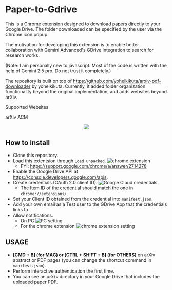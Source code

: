 # Paper-to-Gdrive

This is a Chrome extension designed to download papers directly to your Google Drive. The folder downloaded can be specified by the user via the Chrome icon popup.

The motivation for developing this extension is to enable better collaboration with Gemini Advanced's GDrive integration to search for research works.

(Note: I am personally new to javascript. Most of the code is written with the help of Gemini 2.5 pro. Do not trust it completely.)

The repository is built on top of https://github.com/yoheikikuta/arxiv-pdf-downloader by yoheikikuta. Currently, it added folder organization functionality beyond the original implementation, and adds websites beyond arXiv.

Supported Websites:

arXiv
ACM

<p align="center">
  <img src="https://imgur.com/utyIndE.gif" />
</p>

## How to install
- Clone this repository.
- Load this extentsion through `Load unpacked`.
  ![chrome extension](https://imgur.com/GIaa4bi.png)
  - FYI: https://support.google.com/chrome/a/answer/2714278
- Enable the Google Drive API at https://console.developers.google.com/apis.
- Create credentials (OAuth 2.0 client ID).
  ![Google Cloud credentials](https://imgur.com/xqVtmCM.png)
  - The Item ID of the credential should match the one in `chrome://extensions/`.
- Set your Client ID obtained from the credential into `manifest.json`.
- Add your own email as a Test user to the GDrive App that the credentials links to.
- Allow notifications.
  - On PC
    ![PC setting](https://imgur.com/gDlX2JV.png)
  - For the chrome extension
    ![chrome extension setting](https://imgur.com/U217UbL.png)

## USAGE
- **[CMD + B] (for MAC) or [CTRL + SHIFT + B] (for OTHERS)** on arXiv abstract or PDF pages (you can change the shortcut command in `manifest.json`).
- Perform interactive authentication the first time.
- You can see an `arXiv` directory in your Google Drive that includes the uploaded paper PDF.
